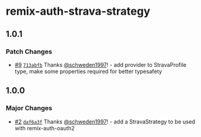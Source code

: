 # remix-auth-strava-strategy

## 1.0.1

### Patch Changes

- [#9](https://github.com/schweden1997/remix-auth-social/pull/9) [`713abfb`](https://github.com/schweden1997/remix-auth-social/commit/713abfb9c4bfa81402177a9f56109b90d28d7338) Thanks [@schweden1997](https://github.com/schweden1997)! - add provider to StravaProfile type, make some properties required for better typesafety

## 1.0.0

### Major Changes

- [#2](https://github.com/schweden1997/remix-auth-social/pull/2) [`daf6a3f`](https://github.com/schweden1997/remix-auth-social/commit/daf6a3f1007b77b9f23125067dcfc8fe5231137a) Thanks [@schweden1997](https://github.com/schweden1997)! - add a StravaStrategy to be used with remix-auth-oauth2
